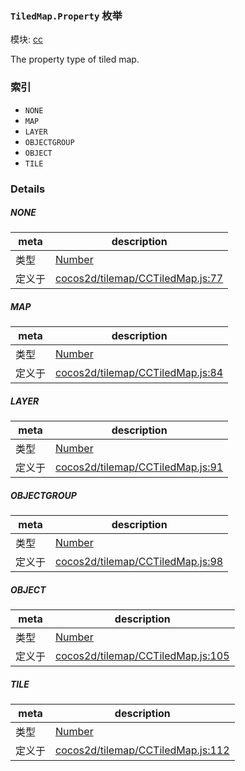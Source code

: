### `TiledMap.Property` 枚举



模块: [cc](../modules/cc.md)


The property type of tiled map.


### 索引
  - `NONE`
  - `MAP`
  - `LAYER`
  - `OBJECTGROUP`
  - `OBJECT`
  - `TILE`

### Details


##### NONE

> 

| meta | description |
|------|-------------|
| 类型 | <a href="https://developer.mozilla.org/en/JavaScript/Reference/Global_Objects/Number" class="crosslink external" target="_blank">Number</a> |
| 定义于 | [cocos2d/tilemap/CCTiledMap.js:77](https://github.com/cocos-creator/engine/blob/e361a2e93351aacda485d2038abd4eba2998a298/cocos2d/tilemap/CCTiledMap.js#L77) |



##### MAP

> 

| meta | description |
|------|-------------|
| 类型 | <a href="https://developer.mozilla.org/en/JavaScript/Reference/Global_Objects/Number" class="crosslink external" target="_blank">Number</a> |
| 定义于 | [cocos2d/tilemap/CCTiledMap.js:84](https://github.com/cocos-creator/engine/blob/e361a2e93351aacda485d2038abd4eba2998a298/cocos2d/tilemap/CCTiledMap.js#L84) |



##### LAYER

> 

| meta | description |
|------|-------------|
| 类型 | <a href="https://developer.mozilla.org/en/JavaScript/Reference/Global_Objects/Number" class="crosslink external" target="_blank">Number</a> |
| 定义于 | [cocos2d/tilemap/CCTiledMap.js:91](https://github.com/cocos-creator/engine/blob/e361a2e93351aacda485d2038abd4eba2998a298/cocos2d/tilemap/CCTiledMap.js#L91) |



##### OBJECTGROUP

> 

| meta | description |
|------|-------------|
| 类型 | <a href="https://developer.mozilla.org/en/JavaScript/Reference/Global_Objects/Number" class="crosslink external" target="_blank">Number</a> |
| 定义于 | [cocos2d/tilemap/CCTiledMap.js:98](https://github.com/cocos-creator/engine/blob/e361a2e93351aacda485d2038abd4eba2998a298/cocos2d/tilemap/CCTiledMap.js#L98) |



##### OBJECT

> 

| meta | description |
|------|-------------|
| 类型 | <a href="https://developer.mozilla.org/en/JavaScript/Reference/Global_Objects/Number" class="crosslink external" target="_blank">Number</a> |
| 定义于 | [cocos2d/tilemap/CCTiledMap.js:105](https://github.com/cocos-creator/engine/blob/e361a2e93351aacda485d2038abd4eba2998a298/cocos2d/tilemap/CCTiledMap.js#L105) |



##### TILE

> 

| meta | description |
|------|-------------|
| 类型 | <a href="https://developer.mozilla.org/en/JavaScript/Reference/Global_Objects/Number" class="crosslink external" target="_blank">Number</a> |
| 定义于 | [cocos2d/tilemap/CCTiledMap.js:112](https://github.com/cocos-creator/engine/blob/e361a2e93351aacda485d2038abd4eba2998a298/cocos2d/tilemap/CCTiledMap.js#L112) |


